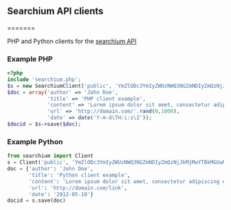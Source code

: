 ## Searchium API clients
=======

PHP and Python clients for the [searchium API](https://searchium.com/site/docs)

### Example PHP
```php
<?php
include 'searchium.php';
$s = new SearchiumClient('public', 'YmZlODc3YmIyZWUzNWQ3NGZmNDIyZmQzNjJkMjMwYTBkMGUwMTgxOQ');
$doc = array('author' => 'John Doe',
             'title' => 'PHP client example',
             'content' => 'Lorem ipsum dolor sit amet, consectetur adipiscing elit.',
             'url' => 'http://domain.com/'.rand(0,1000),
             'date' => date('Y-m-d\TH:i:s\Z'));
$docid = $s->save($doc);
````
    
### Example Python

```python
from searchium import Client
s = Client('public', 'YmZlODc3YmIyZWUzNWQ3NGZmNDIyZmQzNjJkMjMwYTBkMGUwMTgxOQ')
doc = {'author': 'John Doe',
       'title': 'Python client example',
       'content': 'Lorem ipsum dolor sit amet, consectetur adipiscing elit.',
       'url': 'http://domain.com/link',
       'date': '2012-05-18'}
docid = s.save(doc)
````